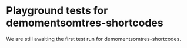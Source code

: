 # Playground tests for demomentsomtres-shortcodes
We are still awaiting the first test run for demomentsomtres-shortcodes.
